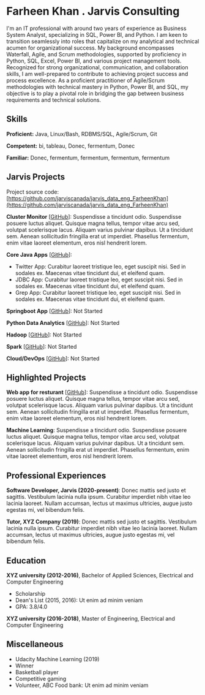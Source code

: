 # Farheen Khan . Jarvis Consulting

I'm an IT professional with around two years of experience as Business System Analyst, specializing in SQL, Power BI, and Python. I am keen to transition seamlessly into roles that capitalize on my analytical and technical acumen for organizational success. My background encompasses Waterfall, Agile, and Scrum methodologies, supported by proficiency in Python, SQL, Excel, Power BI, and various project management tools. Recognized for strong organizational, communication, and collaboration skills, I am well-prepared to contribute to achieving project success and process excellence. As a proficient practitioner of Agile/Scrum methodologies with technical mastery in Python, Power BI, and SQL, my objective is to play a pivotal role in bridging the gap between business requirements and technical solutions.

## Skills

**Proficient:** Java, Linux/Bash, RDBMS/SQL, Agile/Scrum, Git

**Competent:** bi, tableau, Donec, fermentum, Donec

**Familiar:** Donec, fermentum, fermentum, fermentum, fermentum

## Jarvis Projects

Project source code: [https://github.com/jarviscanada/jarvis_data_eng_FarheenKhan](https://github.com/jarviscanada/jarvis_data_eng_FarheenKhan)


**Cluster Monitor** [[GitHub](https://github.com/jarviscanada/jarvis_data_eng_FarheenKhan/tree/master/linux_sql)]: Suspendisse a tincidunt odio. Suspendisse posuere luctus aliquet. Quisque magna tellus, tempor vitae arcu sed, volutpat scelerisque lacus. Aliquam varius pulvinar dapibus. Ut a tincidunt sem. Aenean sollicitudin fringilla erat ut imperdiet. Phasellus fermentum, enim vitae laoreet elementum, eros nisl hendrerit lorem.

**Core Java Apps** [[GitHub](https://github.com/jarviscanada/jarvis_data_eng_FarheenKhan/tree/master/core_java)]:
      
  - Twitter App: Curabitur laoreet tristique leo, eget suscipit nisi. Sed in sodales ex. Maecenas vitae tincidunt dui, et eleifend quam.
  - JDBC App: Curabitur laoreet tristique leo, eget suscipit nisi. Sed in sodales ex. Maecenas vitae tincidunt dui, et eleifend quam.
  - Grep App: Curabitur laoreet tristique leo, eget suscipit nisi. Sed in sodales ex. Maecenas vitae tincidunt dui, et eleifend quam.

**Springboot App** [[GitHub](https://github.com/jarviscanada/jarvis_data_eng_FarheenKhan/tree/master/springboot)]: Not Started

**Python Data Analytics** [[GitHub](https://github.com/jarviscanada/jarvis_data_eng_FarheenKhan/tree/master/python_data_anlytics)]: Not Started

**Hadoop** [[GitHub](https://github.com/jarviscanada/jarvis_data_eng_FarheenKhan/tree/master/hadoop)]: Not Started

**Spark** [[GitHub](https://github.com/jarviscanada/jarvis_data_eng_FarheenKhan/tree/master/spark)]: Not Started

**Cloud/DevOps** [[GitHub](https://github.com/jarviscanada/jarvis_data_eng_FarheenKhan/tree/master/cloud_devops)]: Not Started


## Highlighted Projects
**Web app for resturant** [[GitHub](https://github.com/jarviscanada/jarvis_profile_builder)]: Suspendisse a tincidunt odio. Suspendisse posuere luctus aliquet. Quisque magna tellus, tempor vitae arcu sed, volutpat scelerisque lacus. Aliquam varius pulvinar dapibus. Ut a tincidunt sem. Aenean sollicitudin fringilla erat ut imperdiet. Phasellus fermentum, enim vitae laoreet elementum, eros nisl hendrerit lorem.

**Machine Learning**: Suspendisse a tincidunt odio. Suspendisse posuere luctus aliquet. Quisque magna tellus, tempor vitae arcu sed, volutpat scelerisque lacus. Aliquam varius pulvinar dapibus. Ut a tincidunt sem. Aenean sollicitudin fringilla erat ut imperdiet. Phasellus fermentum, enim vitae laoreet elementum, eros nisl hendrerit lorem.


## Professional Experiences

**Software Developer, Jarvis (2020-present)**: Donec mattis sed justo et sagittis. Vestibulum lacinia nulla ipsum. Curabitur imperdiet nibh vitae leo lacinia laoreet. Nullam accumsan, lectus ut maximus ultricies, augue justo egestas mi, vel bibendum felis.

**Tutor, XYZ Company (2019)**: Donec mattis sed justo et sagittis. Vestibulum lacinia nulla ipsum. Curabitur imperdiet nibh vitae leo lacinia laoreet. Nullam accumsan, lectus ut maximus ultricies, augue justo egestas mi, vel bibendum felis.


## Education
**XYZ university (2012-2016)**, Bachelor of Applied Sciences, Electrical and Computer Engineering
- Scholarship
- Dean's List (2015, 2016): Ut enim ad minim veniam
- GPA: 3.8/4.0

**XYZ university (2016-2018)**, Master of Engineering, Electrical and Computer Engineering


## Miscellaneous
- Udacity Machine Learning (2019)
- Winner
- Basketball player
- Competitive gaming
- Volunteer, ABC Food bank: Ut enim ad minim veniam